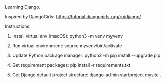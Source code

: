 Learning Django.

Inspired by DjangoGirls:
https://tutorial.djangogirls.org/ru/django/

Instructions:
1) Install virtual env (macOS):
python3 -m venv myvenv

2) Run virtual environment:
source myvenv/bin/activate

3) Update Python package manager:
python3 -m pip install --upgrade pip

4) Get requirement packages:
pip install -r requirements.txt

5) Get Django default project structure:
django-admin startproject mysite .